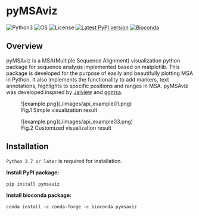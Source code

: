 # pyMSAviz

![Python3](https://img.shields.io/badge/Language-Python3-steelblue)
![OS](https://img.shields.io/badge/OS-_Windows_|_Mac_|_Linux-steelblue)
![License](https://img.shields.io/badge/License-MIT-steelblue)
[![Latest PyPI version](https://img.shields.io/pypi/v/pymsaviz.svg)](https://pypi.python.org/pypi/pymsaviz)
[![Bioconda](https://img.shields.io/conda/vn/bioconda/pymsaviz.svg?color=green)](https://anaconda.org/bioconda/pymsaviz)  

## Overview

pyMSAviz is a MSA(Multiple Sequence Alignment) visualization python package for sequence analysis implemented based on matplotlib.
This package is developed for the purpose of easily and beautifully plotting MSA in Python.
It also implements the functionality to add markers, text annotations, highlights to specific positions and ranges in MSA.
pyMSAviz was developed inspired by [Jalview](https://www.jalview.org/) and [ggmsa](https://github.com/YuLab-SMU/ggmsa).

<figure markdown>
  ![example.png](./images/api_example01.png)
  <figcaption>Fig.1 Simple visualization result</figcaption>
</figure>

<figure markdown>
  ![example.png](./images/api_example03.png)
  <figcaption>Fig.2 Customized visualization result</figcaption>
</figure>

## Installation

`Python 3.7 or later` is required for installation.

**Install PyPI package:**

    pip install pymsaviz

**Install bioconda package:**

    conda install -c conda-forge -c bioconda pymsaviz
